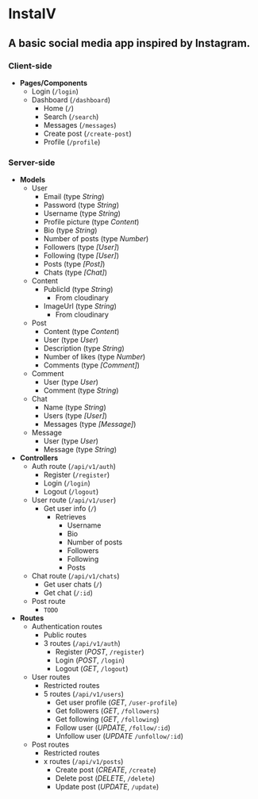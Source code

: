 # InstaIV

## A basic social media app inspired by Instagram.

### Client-side

- **Pages/Components**
  - Login (`/login`)
  - Dashboard (`/dashboard`)
    - Home (`/`)
    - Search (`/search`)
    - Messages (`/messages`)
    - Create post (`/create-post`)
    - Profile (`/profile`)

### Server-side

- **Models**
  - User
    - Email (type _String_)
    - Password (type _String_)
    - Username (type _String_)
    - Profile picture (type _Content_)
    - Bio (type _String_)
    - Number of posts (type _Number_)
    - Followers (type _[User]_)
    - Following (type _[User]_)
    - Posts (type _[Post]_)
    <!-- - Saved posts (type _[Post]_) -->
    - Chats (type _[Chat]_)
  - Content
    - PublicId (type _String_)
      - From cloudinary
    - ImageUrl (type _String_)
      - From cloudinary
  - Post
    - Content (type _Content_)
    - User (type _User_)
    - Description (type _String_)
    - Number of likes (type _Number_)
    - Comments (type _[Comment]_)
  - Comment
    - User (type _User_)
    - Comment (type _String_)
  - Chat
    - Name (type _String_)
    - Users (type _[User]_)
    - Messages (type _[Message]_)
  - Message
    - User (type _User_)
    - Message (type _String_)
- **Controllers**
  - Auth route (`/api/v1/auth`)
    - Register (`/register`)
    - Login (`/login`)
    - Logout (`/logout`)
  - User route (`/api/v1/user`)
    - Get user info (`/`)
      - Retrieves
        - Username
        - Bio
        - Number of posts
        - Followers
        - Following
        - Posts
        <!-- - Saved posts -->
  - Chat route (`/api/v1/chats`)
    - Get user chats (`/`)
    - Get chat (`/:id`)
  - Post route
    - `TODO`
- **Routes**
  - Authentication routes
    - Public routes
    - 3 routes (`/api/v1/auth`)
      - Register (_POST_, `/register`)
      - Login (_POST_, `/login`)
      - Logout (_GET_, `/logout`)
  - User routes
    - Restricted routes
    - 5 routes (`/api/v1/users`)
      - Get user profile (_GET_, `/user-profile`)
      - Get followers (_GET_, `/followers`)
      - Get following (_GET_, `/following`)
      - Follow user (_UPDATE_, `/follow/:id`)
      - Unfollow user (_UPDATE_ `/unfollow/:id`)
  - Post routes
    - Restricted routes
    - x routes (`/api/v1/posts`)
      - Create post (_CREATE_, `/create`)
      - Delete post (_DELETE_, `/delete`)
      - Update post (_UPDATE_, `/update`)
